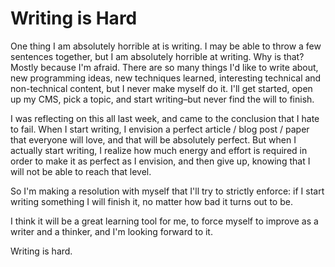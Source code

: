 # Writing is Hard


One thing I am absolutely horrible at is writing. I may be able to throw a few
sentences together, but I am absolutely horrible at writing. Why is that? Mostly
because I'm afraid. There are so many things I'd like to write about, new
programming ideas, new techniques learned, interesting technical and
non-technical content, but I never make myself do it. I'll get started, open up
my CMS, pick a topic, and start writing–but never find the will to finish.

I was reflecting on this all last week, and came to the conclusion that I hate
to fail. When I start writing, I envision a perfect article / blog post / paper
that everyone will love, and that will be absolutely perfect. But when I
actually start writing, I realize how much energy and effort is required in
order to make it as perfect as I envision, and then give up, knowing that I will
not be able to reach that level.

So I'm making a resolution with myself that I'll try to strictly enforce: if I
start writing something I will finish it, no matter how bad it turns out to be.

I think it will be a great learning tool for me, to force myself to improve as a
writer and a thinker, and I'm looking forward to it.

Writing is hard.
